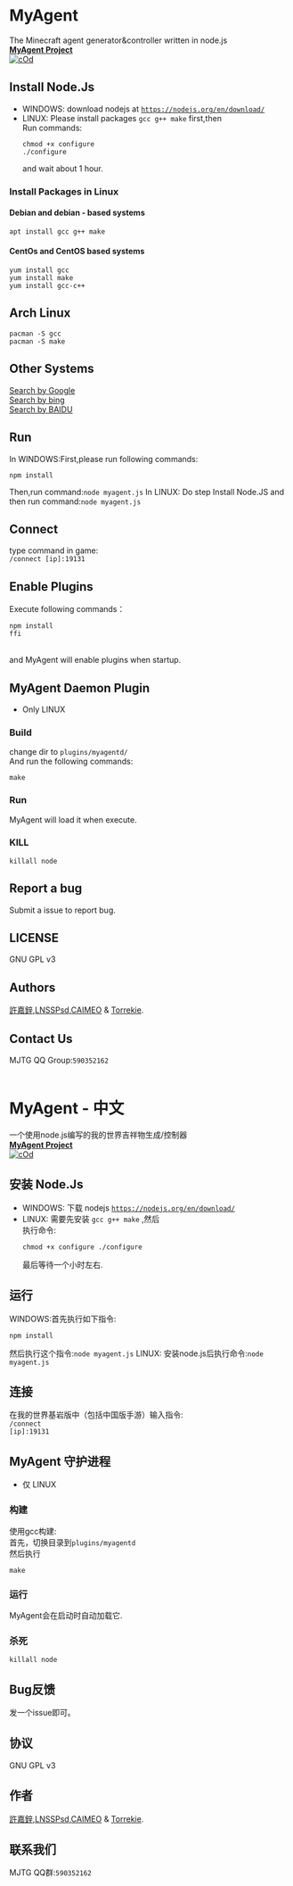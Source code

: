 # MyAgent
The Minecraft agent generator&amp;controller written in node.js<br/>
<b><a href="http://agent.vanillahh.online">MyAgent Project</a></b><br/>
[![cOd](https://img.shields.io/badge/chat-on%20discord-7289da.svg)](https://discord.gg/ntaa8z8)

## Install Node.Js
* WINDOWS: download nodejs at <code>https://nodejs.org/en/download/</code>
* LINUX: Please install packages <code>gcc g++ make</code> first,then<br/>
Run commands:<pre><code>chmod +x configure
./configure</code></pre>
and wait about 1 hour.
### Install Packages in Linux
#### Debian and debian - based systems
<pre><code>apt install gcc g++ make</code></pre>
#### CentOs and CentOS based systems
<pre><code>yum install gcc
yum install make
yum install gcc-c++</code></pre>
## Arch Linux
<pre><code>pacman -S gcc
pacman -S make</code></pre>
## Other Systems
[Search by Google](http://google.com)<br>[Search by bing](http://bing.com)<br>[Search by BAIDU](http://www.baidu.com)
## Run
In WINDOWS:First,please run following commands:<br/>
<pre><code>npm install</code></pre>
Then,run command:<code>node myagent.js</code>
In LINUX: Do step Install Node.JS and then run command:<code>node myagent.js</code>
## Connect
type command in game:<br>
<code>/connect [ip]:19131</code>
## Enable Plugins
Execute following commands：<pre><code>npm install ffi</code></pre><br/>
and MyAgent will enable plugins when startup.
## MyAgent Daemon Plugin
* Only LINUX
### Build
change dir to <code>plugins/myagentd/</code><br/>
And run the following commands:
<pre><code>make</code></pre>
### Run
MyAgent will load it when execute.
### KILL
<pre><code>killall node</code></pre>
## Report a bug
Submit a issue to report bug.
## LICENSE
GNU GPL v3
## Authors
[許嘉鋅](https://github.com/TheXuJiaXin),[LNSSPsd](https://github.com/LNSSPsd),[CAIMEO](https://github.com/CAIMEOX) &amp; [Torrekie](https://github.com/Torrekie).
## Contact Us
MJTG QQ Group:<code>590352162</code>
<br>
<br>
# MyAgent - 中文
一个使用node.js编写的我的世界吉祥物生成/控制器<br/>
<b><a href="http://agent.vanillahh.online">MyAgent Project</a></b><br/>[![cOd](https://img.shields.io/badge/chat-on%20discord-7289da.svg)](https://discord.gg/ntaa8z8)
## 安装 Node.Js
* WINDOWS: 下载 nodejs <code>https://nodejs.org/en/download/</code>
* LINUX: 需要先安装 <code>gcc g++ make</code> ,然后<br/>
执行命令:<pre><code>chmod +x configure
./configure</code></pre>
最后等待一个小时左右.
## 运行
WINDOWS:首先执行如下指令:<br/>
<pre><code>npm install</code></pre>
然后执行这个指令:<code>node myagent.js</code>
LINUX: 安装node.js后执行命令:<code>node myagent.js</code>
## 连接
在我的世界基岩版中（包括中国版手游）输入指令:<br>
<code>/connect [ip]:19131</code>
## MyAgent 守护进程
* 仅 LINUX
### 构建
使用gcc构建:<br/>
首先，切换目录到<code>plugins/myagentd</code><br/>
然后执行<pre><code>make</code></pre>
### 运行
MyAgent会在启动时自动加载它.
### 杀死
<pre><code>killall node</code></pre>
## Bug反馈
发一个issue即可。
## 协议
GNU GPL v3
## 作者
[許嘉鋅](https://github.com/TheXuJiaXin),[LNSSPsd](https://github.com/LNSSPsd),[CAIMEO](https://github.com/CAIMEOX) &amp; [Torrekie](https://github.com/Torrekie).
## 联系我们
MJTG QQ群:<code>590352162</code>

